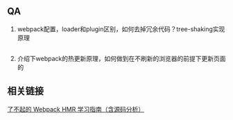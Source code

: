 ## QA

1. webpack配置，loader和plugin区别，如何去掉冗余代码？tree-shaking实现原理

```

```

2. 介绍下webpack的热更新原理，如何做到在不刷新的浏览器的前提下更新页面的





## 相关链接

[了不起的 Webpack HMR 学习指南（含源码分析）](https://juejin.cn/post/6844904193136787470#heading-16)

